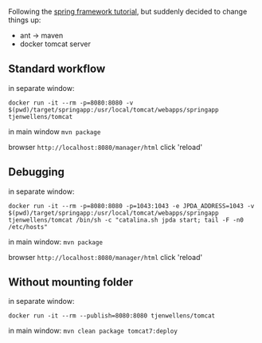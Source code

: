 Following the [spring framework tutorial](https://docs.spring.io/docs/Spring-MVC-step-by-step), but suddenly decided to change things up:
- ant -> maven
- docker tomcat server


## Standard workflow
in separate window:
```
docker run -it --rm -p=8080:8080 -v $(pwd)/target/springapp:/usr/local/tomcat/webapps/springapp tjenwellens/tomcat
```

in main window
`mvn package`

browser `http://localhost:8080/manager/html` click 'reload'

## Debugging
in separate window:
```
docker run -it --rm -p=8080:8080 -p=1043:1043 -e JPDA_ADDRESS=1043 -v $(pwd)/target/springapp:/usr/local/tomcat/webapps/springapp tjenwellens/tomcat /bin/sh -c "catalina.sh jpda start; tail -F -n0 /etc/hosts"
```

in main window:
`mvn package`

browser `http://localhost:8080/manager/html` click 'reload'

## Without mounting folder
in separate window:
```
docker run -it --rm --publish=8080:8080 tjenwellens/tomcat
```

in main window:
`mvn clean package tomcat7:deploy`
